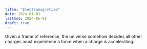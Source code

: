 ```yaml
---
title: "Electromagnetism"
date: 2024-01-01
lastmod: 2024-05-01
draft: true
---
```


Given a frame of reference, the universe somehow decides
all other charges must experience a force when a charge is accelerating.
<!-- that the information about an accelerating charge must be broadcasted to the rest of this frame of reference
via something called the electromagnetic wave. -->